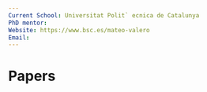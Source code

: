 ```yaml
---
Current School: Universitat Polit` ecnica de Catalunya
PhD mentor: 
Website: https://www.bsc.es/mateo-valero
Email:
---
```

# Papers
